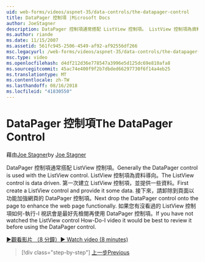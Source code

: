 ```yaml
---
uid: web-forms/videos/aspnet-35/data-controls/the-datapager-control
title: DataPager 控制項 |Microsoft Docs
author: JoeStagner
description: DataPager 控制項通常搭配 ListView 控制項。 ListView 控制項為資料導向。 第一次建立 ListView 控制項，並提供一些 d...
ms.author: riande
ms.date: 11/15/2007
ms.assetid: 561fc945-2506-4549-af92-af92556df266
msc.legacyurl: /web-forms/videos/aspnet-35/data-controls/the-datapager-control
msc.type: video
ms.openlocfilehash: d4df212d36e778547a3996e5d125dc69e810afa8
ms.sourcegitcommit: 45ac74e400f9f2b7dbded66297730f6f14a4eb25
ms.translationtype: MT
ms.contentlocale: zh-TW
ms.lasthandoff: 08/16/2018
ms.locfileid: "41830550"
---
```

<a name="the-datapager-control"></a><span data-ttu-id="fb3e8-105">DataPager 控制項</span><span class="sxs-lookup"><span data-stu-id="fb3e8-105">The DataPager Control</span></span>
====================
<span data-ttu-id="fb3e8-106">藉由[Joe Stagner](https://github.com/JoeStagner)</span><span class="sxs-lookup"><span data-stu-id="fb3e8-106">by [Joe Stagner](https://github.com/JoeStagner)</span></span>

<span data-ttu-id="fb3e8-107">DataPager 控制項通常搭配 ListView 控制項。</span><span class="sxs-lookup"><span data-stu-id="fb3e8-107">Generally the DataPager control is used with the ListView control.</span></span> <span data-ttu-id="fb3e8-108">ListView 控制項為資料導向。</span><span class="sxs-lookup"><span data-stu-id="fb3e8-108">The ListView control is data driven.</span></span> <span data-ttu-id="fb3e8-109">第一次建立 ListView 控制項，並提供一些資料。</span><span class="sxs-lookup"><span data-stu-id="fb3e8-109">First create a ListView control and provide it some data.</span></span> <span data-ttu-id="fb3e8-110">接下來，請卸除到頁面以功能加強網頁的 DataPager 控制項。</span><span class="sxs-lookup"><span data-stu-id="fb3e8-110">Next drop the DataPager control onto the page to enhance the web page functionally.</span></span> <span data-ttu-id="fb3e8-111">如果您有沒看過的 ListView 控制項如何-執行-I 視訊會是最好先檢閱再使用 DataPager 控制項。</span><span class="sxs-lookup"><span data-stu-id="fb3e8-111">If you have not watched the ListView control How-Do-I video it would be best to review it before using the DataPager control.</span></span>

[<span data-ttu-id="fb3e8-112">&#9654;觀看影片 （8 分鐘）</span><span class="sxs-lookup"><span data-stu-id="fb3e8-112">&#9654; Watch video (8 minutes)</span></span>](https://channel9.msdn.com/Blogs/ASP-NET-Site-Videos/the-datapager-control)

> [!div class="step-by-step"]
> [<span data-ttu-id="fb3e8-113">上一步</span><span class="sxs-lookup"><span data-stu-id="fb3e8-113">Previous</span></span>](the-listview-control.md)
